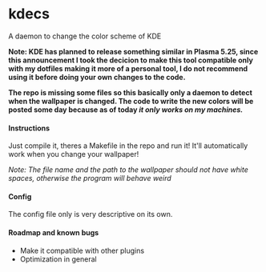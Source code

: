 # **kdecs**
A daemon to change the color scheme of KDE

**Note: KDE has planned to release something similar in Plasma 5.25, since this announcement I took the decicion to make this tool compatible only with my dotfiles making it more of a personal tool, I do not recommend using it before doing your own changes to the code.**

**The repo is missing some files so this basically only a daemon to detect when the wallpaper is changed. The code to write the new colors will be posted some day because as of today _it only works on my machines._**

#### **Instructions**
Just compile it, theres a Makefile in the repo and run it! It'll automatically work when you change your wallpaper!

*Note: The file name and the path to the wallpaper should not have white spaces, otherwise the program will behave weird*

#### **Config**
The config file only is very descriptive on its own.


#### **Roadmap and known bugs**
* Make it compatible with other plugins
* Optimization in general